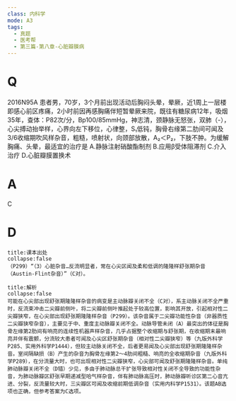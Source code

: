 ```yaml
---
class: 内科学
mode: A3
tags:
  - 真题
  - 医考帮
  - 第三篇-第八章-心脏瓣膜病
---
```


# Q
2016N95A 患者男，70岁，3个月前出现活动后胸闷头晕，晕厥，近1周上一层楼即感心前区疼痛，2小时前因再感胸痛伴短暂晕厥来院，既往有糖尿病12年，吸烟35年，查体：P82次/分，Bp100/85mmHg，神志清，颈静脉无怒张，双肺（-），心尖搏动抬举样，心界向左下移位，心律整，S₁低钝，胸骨右缘第二肋间可闻及3/6收缩期吹风样杂音，粗糙，喷射状，向颈部放散，A₂＜P₂，下肢不肿。为缓解胸痛、头晕，最适宜的治疗是
A.静脉注射硝酸酯制剂
B.应用β受体阻滞剂
C.介入治疗
D.心脏瓣膜置换术

# A
C
# D
```ad-note
title:课本出处
collapse:false
（P299）“（3）心脏杂音…反流明显者，常在心尖区闻及柔和低调的隆隆样舒张期杂音（Austin-Flint杂音）”（C对）。
```

```ad-summary
title:解析
collapse:false
可能在心尖部出现舒张期隆隆样杂音的病变是主动脉瓣关闭不全（C对），系主动脉关闭不全严重时，反流束冲击二尖瓣前侧叶，将二尖瓣前侧叶推起处于较高位置，影响其开放，引起相对性二尖瓣狭窄，在心尖部出现舒张期隆隆样杂音（P299）。该杂音属于二尖瓣功能性杂音（非器质性二尖瓣狭窄杂音），主要见于中、重度主动脉瓣关闭不全。动脉导管未闭（A）最突出的体征是胸骨左缘第2肋间有响亮的连续性机器声样杂音，几乎占据整个收缩期与舒张期，在收缩期末最响亮并伴有震颤，分流较大患者可闻及心尖区舒张期杂音（相对性二尖瓣狭窄）等（九版外科学P285、实用外科学P1444），但较主动脉关闭不全，后者更易闻及心尖部出现舒张期隆隆样杂音。室间隔缺损（B）产生的杂音为胸骨左缘第2～4肋间粗糙、响亮的全收缩期杂音（九版外科学P289），在分流量大时，也可出现相对性二尖瓣狭窄，心尖部可闻及舒张期隆隆样杂音。单纯肺动脉瓣关闭不全（D错）少见，多由于肺动脉总干扩张导致相对性关闭不全导致的功能性杂音，为肺动脉瓣区舒张早期递减型哈气样杂音，伴有肺动脉高压时，肺动脉瓣听诊区第二心音亢进、分裂，反流量较大时，三尖瓣区可闻及收缩前期低调杂音（实用内科学P1531）。该题AB选项也正确，但参考答案为C选项。
```

